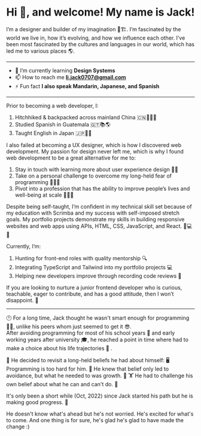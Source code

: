 <h1 align="center">Hi 👋, and welcome! My name is Jack!</h1>
I’m a designer and builder of my imagination 🎨🏗️. 
I’m fascinated by the world we live in, how it’s evolving, and how we influence each other. 
I’ve been most fascinated by the cultures and languages in our world, which has led me to various places 🌎.

---
- 🌱 I’m currently learning **Design Systems**
- 📫 How to reach me **li.jack0707@gmail.com**
- ⚡ Fun fact **I also speak Mandarin, Japanese, and Spanish**
---

Prior to becoming a web developer, I:
1. Hitchhiked & backpacked across mainland China 🇨🇳🚶‍♂️🎒
2. Studied Spanish in Guatemala 🇬🇹📚🌎
3. Taught English in Japan 🇯🇵👨‍🏫

I also failed at becoming a UX designer, which is how I discovered web development. My passion for design never left me, which is why I found web development to be a great alternative for me to:

1. Stay in touch with learning more about user experience design 🤔💡
2. Take on a personal challenge to overcome my long-held fear of programming 🚀👨‍💻
3. Pivot into a profession that has the ability to improve people’s lives and well-being at scale 🌟👨‍💻

Despite being self-taught, I’m confident in my technical skill set because of my education with Scrimba and my success with self-imposed stretch goals. My portfolio projects demonstrate my skills in building responsive websites and web apps using APIs, HTML, CSS, JavaScript, and React. 💪💻🌐

Currently, I’m:
1. Hunting for front-end roles with quality mentorship 🔍
2. Integrating TypeScript and Tailwind into my portfolio projects 💻
3. Helping new developers improve through recording code reviews 🤝

If you are looking to nurture a junior frontend developer who is curious, teachable, eager to contribute, and has a good attitude, then I won’t disappoint. 🤞

---

🕛 For a long time, Jack thought he wasn't smart enough for programming 😮‍💨, unlike his peers whom just seemed to get it 😎.  
After avoiding programming for most of his school years 🏫  and early working years after university 🎓, he reached a point in
time where had to make a choice about his life trajectories 🚦 . 

🤔 He decided to revisit a long-held beliefs he had about himself: 🖥️ Programming is too hard for him. 
🏃 He knew that belief only led to avoidance, but what he needed to was growth. 🌲
🏋️ He had to challenge his own belief about what he can and can't do. 💪

It's only been a short while (Oct, 2022) since Jack started his path but he is making good progress. 🚀

He doesn't know what's ahead but he's not worried. He's excited for what's to come. 
And one thing is for sure, he's glad he's glad to have made the change :)
